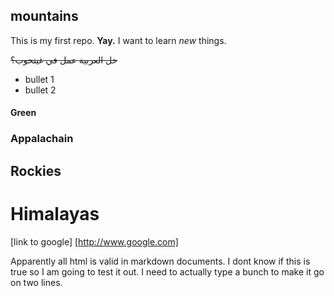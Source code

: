## mountains
This is my first repo. **Yay.** 
I want to learn *new* things.

~~حل العربية عمل في غيتحوب؟~~

* bullet 1
* bullet 2

#### Green
### Appalachain
## Rockies
# Himalayas

[link to google] [http://www.google.com]

<p> Apparently all html is valid in markdown documents. I dont know if this is true so I am going to test it out. I need to actually type a bunch to make it go on two lines.  </p>


